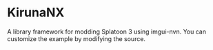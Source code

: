 # KirunaNX
A library framework for modding Splatoon 3 using imgui-nvn. You can customize the example by modifying the source. 
